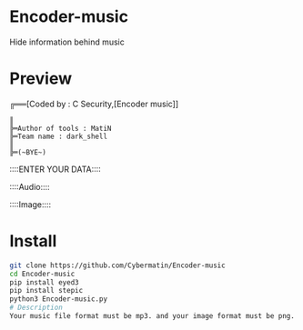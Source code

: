 # Encoder-music
Hide information behind music
# Preview
╔══[Coded by : C Security,[Encoder music]]

    ║
    ╠═Author of tools : MatiN
    ╠═Team name : dark_shell
    ║
    ╠═(~BYE~)

::::ENTER YOUR DATA::::

::::Audio::::

::::Image::::
# Install
```bash
git clone https://github.com/Cybermatin/Encoder-music
cd Encoder-music
pip install eyed3 
pip install stepic
python3 Encoder-music.py
# Description
Your music file format must be mp3. and your image format must be png.
